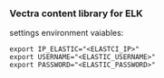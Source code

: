 ### Vectra content library for ELK

settings environment vaiables:

``` 
export IP_ELASTIC="<ELASTCI_IP>"
export USERNAME="<ELASTIC_USERNAME>"
export PASSWORD="<ELASTIC_PASSWORD>"
```